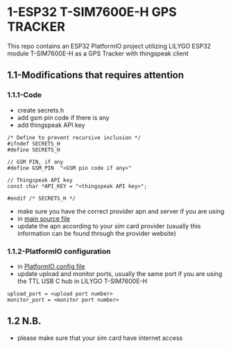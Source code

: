 # 1-ESP32 T-SIM7600E-H GPS TRACKER

This repo contains an ESP32 PlatformIO project utilizing LILYGO ESP32 module T-SIM7600E-H as a GPS Tracker with thingspeak client

## 1.1-Modifications that requires attention
### 1.1.1-Code
- create secrets.h
- add gsm pin code if there is any
- add thingspeak API key

```
/* Define to prevent recursive inclusion */
#ifndef SECRETS_H
#define SECRETS_H

// GSM PIN, if any
#define GSM_PIN  "<GSM pin code if any>"

// Thingspeak API key
const char *API_KEY = "<thingspeak API key>";

#endif /* SECRETS_H */
```

- make sure you have the correct provider apn and server if you are using 
- in [main source file](src/main.cpp)
- update the apn according to your sim card provider (usually this information can be found through the provider website)

### 1.1.2-PlatformIO configuration
- in [PlatformIO config file](platformio.ini)
- update upload and monitor ports, usually the same port if you are using the TTL USB C hub in LILYGO T-SIM7600E-H
```
upload_port = <upload port number>
monitor_port = <monitor port number>
```

## 1.2 N.B.
- please make sure that your sim card have internet access
